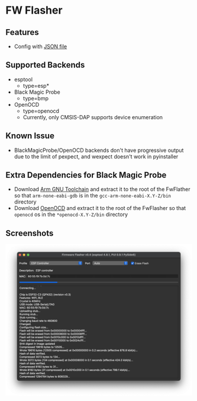 # FW Flasher
## Features
* Config with [JSON file](https://github.com/buganini/Fw-Flasher/blob/main/manifest.json)

## Supported Backends
* esptool
    * type=esp*
* Black Magic Probe
    * type=bmp
* OpenOCD
    * type=openocd
    * Currently, only CMSIS-DAP supports device enumeration

## Known Issue
* BlackMagicProbe/OpenOCD backends don't have progressive output due to the limit of pexpect, and wexpect doesn't work in pyinstaller

## Extra Dependencies for Black Magic Probe
* Download [Arm GNU Toolchain](https://developer.arm.com/downloads/-/gnu-rm) and extract it to the root of the FwFlather so that `arm-none-eabi-gdb` is in the `gcc-arm-none-eabi-X.Y-Z/bin` directory
* Download [OpenOCD](https://github.com/xpack-dev-tools/openocd-xpack/releases) and extract it to the root of the FwFlasher so that `openocd` os in the `*openocd-X.Y-Z/bin` directory

## Screenshots
![Flashing](screenshots/flashing.png)